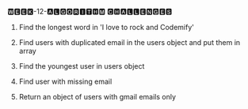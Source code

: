 🆆🅴🅴🅺-12-🅰🅻🅶🅾🆁🅸🆃🅷🅼 🅲🅷🅰🅻🅻🅴🅽🅶🅴🆂

1. Find the longest word in 'I love to rock and Codemify'

2. Find users with duplicated email in the users object and put them in array

3. Find the youngest user in users object

4. Find user with missing email

5. Return an object of users with gmail emails only
